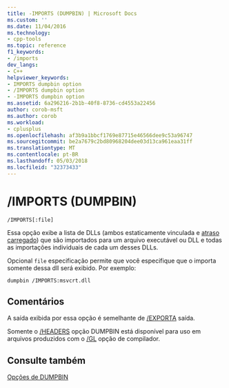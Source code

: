 ```yaml
---
title: -IMPORTS (DUMPBIN) | Microsoft Docs
ms.custom: ''
ms.date: 11/04/2016
ms.technology:
- cpp-tools
ms.topic: reference
f1_keywords:
- /imports
dev_langs:
- C++
helpviewer_keywords:
- IMPORTS dumpbin option
- /IMPORTS dumpbin option
- -IMPORTS dumpbin option
ms.assetid: 6a296216-2b1b-40f8-8736-cd4553a22456
author: corob-msft
ms.author: corob
ms.workload:
- cplusplus
ms.openlocfilehash: af3b9a1bbcf1769e87715e46566dee9c53a96747
ms.sourcegitcommit: be2a7679c2bd80968204dee03d13ca961eaa31ff
ms.translationtype: MT
ms.contentlocale: pt-BR
ms.lasthandoff: 05/03/2018
ms.locfileid: "32373433"
---
```

# <a name="imports-dumpbin"></a>/IMPORTS (DUMPBIN)
```  
/IMPORTS[:file]  
```  
  
 Essa opção exibe a lista de DLLs (ambos estaticamente vinculada e [atraso carregado](../../build/reference/linker-support-for-delay-loaded-dlls.md)) que são importados para um arquivo executável ou DLL e todas as importações individuais de cada um desses DLLs.  
  
 Opcional `file` especificação permite que você especifique que o importa somente dessa dll será exibido. Por exemplo:  
  
```  
dumpbin /IMPORTS:msvcrt.dll  
```  
  
## <a name="remarks"></a>Comentários  
 A saída exibida por essa opção é semelhante de [/EXPORTA](../../build/reference/dash-exports.md) saída.  
  
 Somente o [/HEADERS](../../build/reference/headers.md) opção DUMPBIN está disponível para uso em arquivos produzidos com o [/GL](../../build/reference/gl-whole-program-optimization.md) opção de compilador.  
  
## <a name="see-also"></a>Consulte também  
 [Opções de DUMPBIN](../../build/reference/dumpbin-options.md)